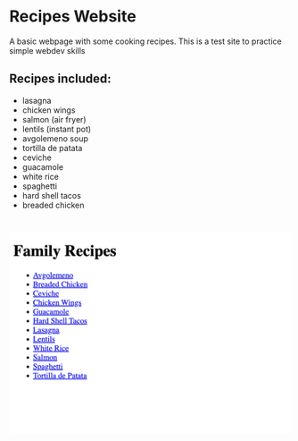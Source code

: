 # Recipes Website

A basic webpage with some cooking recipes. This is a test site to practice simple webdev skills

## Recipes included:
- lasagna
- chicken wings
- salmon (air fryer)
- lentils (instant pot)
- avgolemeno soup
- tortilla de patata
- ceviche
- guacamole
- white rice
- spaghetti
- hard shell tacos
- breaded chicken

#
![Main app page](odin-recipes-main.png)
